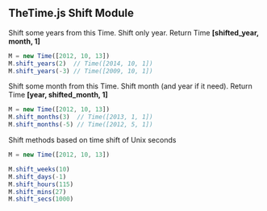 ## TheTime.js Shift Module

Shift some years from this Time. Shift only year. Return Time **[shifted_year, month, 1]**

```javascript
M = new Time([2012, 10, 13])
M.shift_years(2)  // Time([2014, 10, 1])
M.shift_years(-3) // Time([2009, 10, 1])
```

Shift some month from this Time. Shift month (and year if it need). Return Time **[year, shifted_month, 1]**

```javascript
M = new Time([2012, 10, 13])
M.shift_months(3)  // Time([2013, 1, 1])
M.shift_months(-5) // Time([2012, 5, 1])
```

Shift methods based on time shift of Unix seconds

```javascript
M = new Time([2012, 10, 13])

M.shift_weeks(10)
M.shift_days(-1)
M.shift_hours(115)
M.shift_mins(27)
M.shift_secs(1000)
```